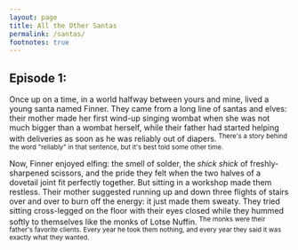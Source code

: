 ```yaml
---
layout: page
title: All the Other Santas
permalink: /santas/
footnotes: true
---
```


<section markdown="1">

## Episode 1: 

Once up on a time,
in a world halfway between yours and mine,
lived a young santa named Finner.
They came from a long line of santas and elves:
their mother made her first wind-up singing wombat
when she was not much bigger than a wombat herself,
while their father had started helping with deliveries
as soon as he was reliably out of diapers.<sup>
There's a story behind the word "reliably" in that sentence,
but it's best told some other time.
</sup>

Now,
Finner enjoyed elfing:
the smell of solder,
the *shick shick* of freshly-sharpened scissors,
and the pride they felt when the two halves of a dovetail joint fit perfectly together.
But sitting in a workshop made them restless.
Their mother suggested running up and down three flights of stairs over and over
to burn off the energy:
it just made them sweaty.
They tried sitting cross-legged on the floor with their eyes closed
while they hummed softly to themselves like the monks of Lotse Nuffin.<sup>
The monks were their father's favorite clients.
Every year he took them nothing,
and every year they said it was exactly what they wanted.
</sup>

</section>
